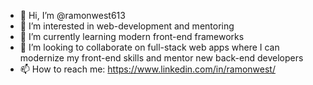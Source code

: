 - 👋 Hi, I’m @ramonwest613
- 👀 I’m interested in web-development and mentoring
- 🌱 I’m currently learning modern front-end frameworks
- 💞️ I’m looking to collaborate on full-stack web apps where I can modernize my front-end skills and mentor new back-end developers
- 📫 How to reach me: https://www.linkedin.com/in/ramonwest/

<!---
ramonwest613/ramonwest613 is a ✨ special ✨ repository because its `README.md` (this file) appears on your GitHub profile.
You can click the Preview link to take a look at your changes.
--->
